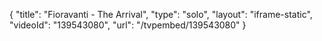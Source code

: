 {
    "title": "Fioravanti - The Arrival",
    "type": "solo",
    "layout": "iframe-static",
    "videoId": "139543080",
    "url": "\/tvpembed\/139543080"
}